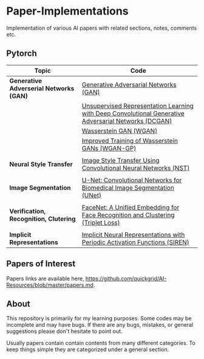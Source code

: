 # Paper-Implementations

Implementation of various AI papers with related sections, notes, comments etc.
<br>


<!--
## Table of Contents

- [Table of Contents](#table-of-contents)
  * `# Pytorch`
    + Generative Adverserial Networks (GAN)
      - [GAN](pytorch/gan)
      - [DCGAN](pytorch/dcgan) 
      - [WGAN](pytorch/wgan) 
      - [WGAN-GP](pytorch/wgan-gp)
      - [ProGAN](pytorch/progan)
    + Activation Functions
      - [SIREN](pytorch/siren)
  * `# Keras`
    + Object Detection
      - [RetinaNet](keras/retinanet)
-->

## Pytorch

| Topic | Code |
| --- | --- |
| **Generative Adverserial Networks (GAN)** | [Generative Adversarial Networks (GAN)](pytorch/gan) |
|  | [Unsupervised Representation Learning with Deep Convolutional Generative Adversarial Networks (DCGAN)](pytorch/dcgan) |
|  | [Wasserstein GAN (WGAN)](pytorch/wgan) |
|  | [Improved Training of Wasserstein GANs (WGAN-GP)](pytorch/wgan-gp) |
|  |  |
| **Neural Style Transfer** | [Image Style Transfer Using Convolutional Neural Networks (NST)](pytorch/neural-style-transfer) |
|  |  |
| **Image Segmentation** | [U-Net: Convolutional Networks for Biomedical Image Segmentation (UNet)](pytorch/u-net) |
|  |  |
| **Verification, Recognition, Clutering** | [FaceNet: A Unified Embedding for Face Recognition and Clustering (Triplet Loss)](pytorch/siamese-triplet-loss) |
|  |  |
| **Implicit Representations** | [Implicit Neural Representations with Periodic Activation Functions (SIREN)](pytorch/siren) |

<!--
## Keras

| Topic | Code |
| --- | --- |
| **Object Detection** | [Focal Loss for Dense Object Detection (RetinaNet)](keras/retinanet) |
|  |  |
-->


## Papers of Interest

Papers links are available here, https://github.com/quickgrid/AI-Resources/blob/master/papers.md.


## About

This repository is primarily for my learning purposes. Some codes may be incomplete and may have bugs. If there are any bugs, mistakes, or general suggestions please don't hesitate to point out.

Usually papers contain contain contents from many different categories. To keep things simple they are categorized under a general section.
